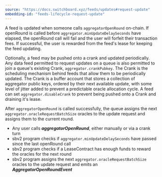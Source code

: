 ```yaml
---
source: "https://docs.switchboard.xyz/feeds/updates#request-update"
embedding-id: "feeds-lifecycle-request-update"
---
```

A feed is updated when someone calls `aggregatorOpenRound` on-chain. If
openRound is called before `aggregator.minUpdateDelaySeconds` have elapsed, the
openRound call will fail and the user will forfeit their transaction fees. If
successful, the user is rewarded from the feed's lease for keeping the feed
updating.

Optionally, a feed may be pushed onto a crank and updated periodically. Any data
feed permitted to request updates on a queue is also permitted to join a queue's
existing Crank, `aggregator.crankPubkey`. The Crank is the scheduling mechanism
behind feeds that allow them to be periodically updated. The Crank is a buffer
account that stores a collection of aggregator public keys, ordered by their
next available update, with some level of jitter added to prevent a predictable
oracle allocation cycle. A feed can set `aggregator.disableCrank` to prevent
being pushed onto a Crank and draining it's lease.

After `aggregatorOpenRound` is called successfully, the queue assigns the next
`aggregator.oracleRequestBatchSize` oracles to the update request and assigns
them to the current round.

- Any user calls **_aggregatorOpenRound_**, either manually or via a crank turn
- sbv2 program checks if `aggregator.minUpdateDelaySeconds` have passed since
  the last openRound call
- sbv2 program checks if a LeaseContract has enough funds to reward the oracles
  for the next round
- sbv2 program assigns the next `aggregator.oracleRequestBatchSize` oracles to
  the update request and emits an **_AggregatorOpenRoundEvent_**
